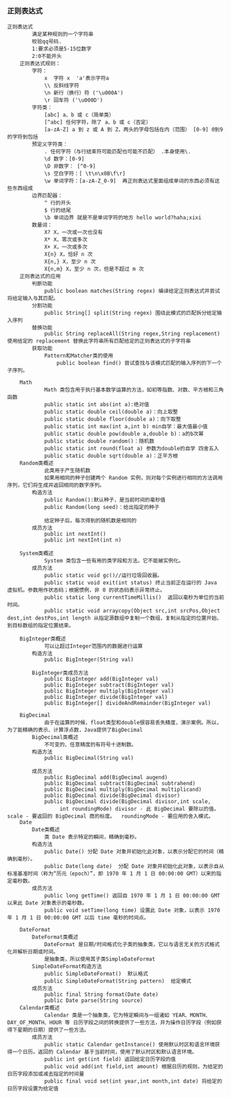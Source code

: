 ### 正则表达式
    正则表达式
            满足某种规则的一个字符串
            校验qq号码.
    		1:要求必须是5-15位数字
    		2:0不能开头
        正则表达式规则：
            字符：
                x  字符 x  'a'表示字符a
                \\ 反斜线字符
                \n 新行（换行）符 ('\u000A')
                \r 回车符 ('\u000D')
            字符类：
                [abc] a、b 或 c（简单类）
                [^abc] 任何字符，除了 a、b 或 c（否定）
                [a-zA-Z] a 到 z 或 A 到 Z，两头的字母包括在内（范围） [0-9] 0到9的字符到包括
            预定义字符类：
                . 任何字符（与行结束符可能匹配也可能不匹配） .本身使用\.
                \d 数字：[0-9]
                \D 非数字： [^0-9]
                \s 空白字符：[ \t\n\x0B\f\r]
                \w 单词字符：[a-zA-Z_0-9]  再正则表达式里面组成单词的东西必须有这些东西组成
            边界匹配器：
                ^ 行的开头
                $ 行的结尾
                \b 单词边界 就是不是单词字符的地方 hello world?haha;xixi
            数量词：
                X? X，一次或一次也没有
                X* X，零次或多次
                X+ X，一次或多次
                X{n} X，恰好 n 次
                X{n,} X，至少 n 次
                X{n,m} X，至少 n 次，但是不超过 m 次
        正则表达式的应用
            判断功能
                public boolean matches(String regex) 编译给定正则表达式并尝试将给定输入与其匹配。
            分割功能
                public String[] split(String regex) 围绕此模式的匹配拆分给定输入序列
            替换功能
                public String replaceAll(String regex,String replacement)  使用给定的 replacement 替换此字符串所有匹配给定的正则表达式的子字符串
            获取功能
                Pattern和Matcher类的使用
                    public boolean find() 尝试查找与该模式匹配的输入序列的下一个子序列。
                    
        Math
                Math 类包含用于执行基本数学运算的方法，如初等指数、对数、平方根和三角函数
                public static int abs(int a):绝对值
                public static double ceil(double a)：向上取整
                public static double floor(double a)：向下取整
                public static int max(int a,int b) min自学：最大值最小值
                public static double pow(double a,double b)：a的b次幂
                public static double random()：随机数
                public static int round(float a) 参数为double的自学 四舍五入
                public static double sqrt(double a)：正平方根
        Random类概述
                此类用于产生随机数
                如果用相同的种子创建两个 Random 实例，则对每个实例进行相同的方法调用序列，它们将生成并返回相同的数字序列。
            构造方法
                public Random():默认种子，是当前时间的毫秒值
                public Random(long seed)：给出指定的种子
        
                给定种子后，每次得到的随机数是相同的
            成员方法
                public int nextInt()
                public int nextInt(int n)
                
        System类概述
                System 类包含一些有用的类字段和方法。它不能被实例化。
            成员方法
                public static void gc()//运行垃圾回收器。
                public static void exit(int status) 终止当前正在运行的 Java 虚拟机。参数用作状态码；根据惯例，非 0 的状态码表示异常终止。
                public static long currentTimeMillis()  返回以毫秒为单位的当前时间。
                public static void arraycopy(Object src,int srcPos,Object dest,int destPos,int length 从指定源数组中复制一个数组，复制从指定的位置开始，到目标数组的指定位置结束。
        
        BigInteger类概述
                可以让超过Integer范围内的数据进行运算
            构造方法
                public BigInteger(String val)
        
            BigInteger类成员方法
                public BigInteger add(BigInteger val)
                public BigInteger subtract(BigInteger val)
                public BigInteger multiply(BigInteger val)
                public BigInteger divide(BigInteger val)
                public BigInteger[] divideAndRemainder(BigInteger val)
                
        BigDecimal
                由于在运算的时候，float类型和double很容易丢失精度，演示案例。所以，为了能精确的表示、计算浮点数，Java提供了BigDecimal
            BigDecimal类概述
                不可变的、任意精度的有符号十进制数。
            构造方法
                public BigDecimal(String val)
        
            成员方法
                public BigDecimal add(BigDecimal augend)
                public BigDecimal subtract(BigDecimal subtrahend)
                public BigDecimal multiply(BigDecimal multiplicand)
                public BigDecimal divide(BigDecimal divisor)
                public BigDecimal divide(BigDecimal divisor,int scale,
                     int roundingMode) divisor - 此 BigDecimal 要除以的值。scale - 要返回的 BigDecimal 商的标度。  roundingMode - 要应用的舍入模式。
        Date
            Date类概述
                类 Date 表示特定的瞬间，精确到毫秒。
            构造方法
                public Date() 分配 Date 对象并初始化此对象，以表示分配它的时间（精确到毫秒）。
                public Date(long date)  分配 Date 对象并初始化此对象，以表示自从标准基准时间（称为“历元（epoch）”，即 1970 年 1 月 1 日 00:00:00 GMT）以来的指定毫秒数。
            成员方法
                public long getTime() 返回自 1970 年 1 月 1 日 00:00:00 GMT 以来此 Date 对象表示的毫秒数。
                public void setTime(long time) 设置此 Date 对象，以表示 1970 年 1 月 1 日 00:00:00 GMT 以后 time 毫秒的时间点。
        
        DateFormat
            DateFormat类概述
                DateFormat 是日期/时间格式化子类的抽象类，它以与语言无关的方式格式化并解析日期或时间。
                是抽象类，所以使用其子类SimpleDateFormat
            SimpleDateFormat构造方法
                public SimpleDateFormat()  默认格式
                public SimpleDateFormat(String pattern)  给定模式
            成员方法
                public final String format(Date date)
                public Date parse(String source)
        Calendar类概述
                Calendar 类是一个抽象类，它为特定瞬间与一组诸如 YEAR、MONTH、DAY_OF_MONTH、HOUR 等 日历字段之间的转换提供了一些方法，并为操作日历字段（例如获得下星期的日期）提供了一些方法。
            成员方法
                public static Calendar getInstance() 使用默认时区和语言环境获得一个日历。返回的 Calendar 基于当前时间，使用了默认时区和默认语言环境。
                public int get(int field) 返回给定日历字段的值
                public void add(int field,int amount) 根据日历的规则，为给定的日历字段添加或减去指定的时间量
                public final void set(int year,int month,int date) 将给定的日历字段设置为给定值
              